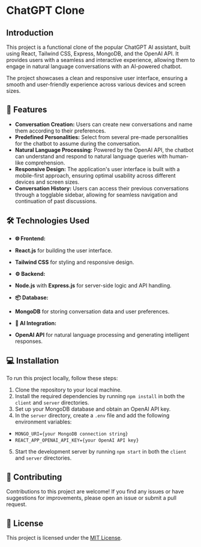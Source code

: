 # ChatGPT Clone

## Introduction

This project is a functional clone of the popular ChatGPT AI assistant, built using React, Tailwind CSS, Express, MongoDB, and the OpenAI API. It provides users with a seamless and interactive experience, allowing them to engage in natural language conversations with an AI-powered chatbot.

The project showcases a clean and responsive user interface, ensuring a smooth and user-friendly experience across various devices and screen sizes. 

## 🚀 Features

- **Conversation Creation:** Users can create new conversations and name them according to their preferences.
- **Predefined Personalities:** Select from several pre-made personalities for the chatbot to assume during the conversation.
- **Natural Language Processing:** Powered by the OpenAI API, the chatbot can understand and respond to natural language queries with human-like comprehension.
- **Responsive Design:** The application's user interface is built with a mobile-first approach, ensuring optimal usability across different devices and screen sizes.
- **Conversation History:** Users can access their previous conversations through a togglable sidebar, allowing for seamless navigation and continuation of past discussions.

## 🛠️ Technologies Used

- **🌐 Frontend:**
 - **React.js** for building the user interface.
 - **Tailwind CSS** for styling and responsive design.

- **⚙️ Backend:**
 - **Node.js** with **Express.js** for server-side logic and API handling.

- **📦 Database:**
 - **MongoDB** for storing conversation data and user preferences.

- **🧠 AI Integration:**
 - **OpenAI API** for natural language processing and generating intelligent responses.

## 💻 Installation

To run this project locally, follow these steps:

1. Clone the repository to your local machine.
2. Install the required dependencies by running `npm install` in both the `client` and `server` directories.
3. Set up your MongoDB database and obtain an OpenAI API key.
4. In the `server` directory, create a `.env` file and add the following environment variables:
  - `MONGO_URI={your MongoDB connection string}`
  - `REACT_APP_OPENAI_API_KEY={your OpenAI API key}`
5. Start the development server by running `npm start` in both the `client` and `server` directories.

## 🤝 Contributing

Contributions to this project are welcome! If you find any issues or have suggestions for improvements, please open an issue or submit a pull request.

## 📄 License

This project is licensed under the [MIT License](LICENSE).